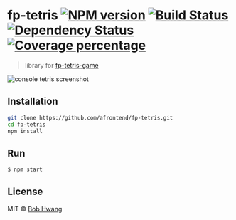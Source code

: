 # fp-tetris [![NPM version][npm-image]][npm-url] [![Build Status][travis-image]][travis-url] [![Dependency Status][daviddm-image]][daviddm-url] [![Coverage percentage][coveralls-image]][coveralls-url]
> library for [fp-tetris-game](https://github.com/afrontend/fp-tetris-game)

![console tetris screenshot](https://agvim.files.wordpress.com/2019/03/fp-tetris.png "console tetris screenshot")

## Installation

```sh
git clone https://github.com/afrontend/fp-tetris.git
cd fp-tetris
npm install
```

## Run

```sh
$ npm start
```

## License

MIT © [Bob Hwang](https://agvim.wordpress.com)


[npm-image]: https://badge.fury.io/js/fp-tetris.svg
[npm-url]: https://npmjs.org/package/fp-tetris
[travis-image]: https://travis-ci.org/afrontend/fp-tetris.svg?branch=master
[travis-url]: https://travis-ci.org/afrontend/fp-tetris
[daviddm-image]: https://david-dm.org/afrontend/fp-tetris.svg?theme=shields.io
[daviddm-url]: https://david-dm.org/afrontend/fp-tetris
[coveralls-image]: https://coveralls.io/repos/afrontend/fp-tetris/badge.svg
[coveralls-url]: https://coveralls.io/r/afrontend/fp-tetris
